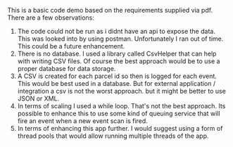 This is a basic code demo based on the requirements supplied via pdf.
There are a few observations:
1. The code could not be run as i didnt have an api to expose the data.  This was looked into by using postman.  Unfortunately I ran out of time.  This could be a future enhancement.
2. There is no database.  I used a library called CsvHelper that can help with writing CSV files.  Of course the best approach would be to use a proper database for data storage.
3. A CSV is created for each parcel id so then is logged for each event.  This would be best used in a database.  But for external application / integration a csv is not the worst approach.  but it might be better to use JSON or XML.
4. In terms of scaling I used a while loop.  That's not the best approach.  Its possible to enhance this to use some kind of queuing service that will fire an event when a new event scan is fired.
5. In terms of enhancing this app further.  I would suggest using a form of thread pools that would allow running multiple threads of the app.

